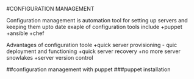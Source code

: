 #CONFIGURATION MANAGEMENT

Configuration management is automation tool for setting up servers and keeping them upto date
exaple of configuration tools include
+puppet
+ansible
+chef

Advantages of configuration toole
+quick server provisioning - quic deployment and functioning
+quick server recovery
+no more server snowlakes
+server version control

##configuration management with puppet
###puppet installation

